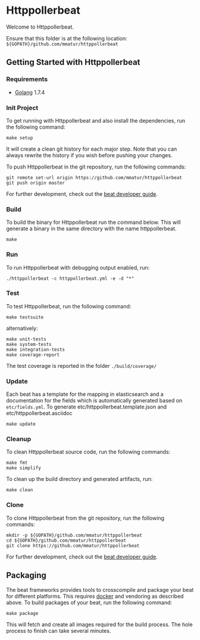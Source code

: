 # Httppollerbeat

Welcome to Httppollerbeat.

Ensure that this folder is at the following location:
`${GOPATH}/github.com/mmatur/httppollerbeat`

## Getting Started with Httppollerbeat

### Requirements

* [Golang](https://golang.org/dl/) 1.7.4

### Init Project
To get running with Httppollerbeat and also install the
dependencies, run the following command:

```
make setup
```

It will create a clean git history for each major step. Note that you can always rewrite the history if you wish before pushing your changes.

To push Httppollerbeat in the git repository, run the following commands:

```
git remote set-url origin https://github.com/mmatur/httppollerbeat
git push origin master
```

For further development, check out the [beat developer guide](https://www.elastic.co/guide/en/beats/libbeat/current/new-beat.html).

### Build

To build the binary for Httppollerbeat run the command below. This will generate a binary
in the same directory with the name httppollerbeat.

```
make
```


### Run

To run Httppollerbeat with debugging output enabled, run:

```
./httppollerbeat -c httppollerbeat.yml -e -d "*"
```


### Test

To test Httppollerbeat, run the following command:

```
make testsuite
```

alternatively:
```
make unit-tests
make system-tests
make integration-tests
make coverage-report
```

The test coverage is reported in the folder `./build/coverage/`

### Update

Each beat has a template for the mapping in elasticsearch and a documentation for the fields
which is automatically generated based on `etc/fields.yml`.
To generate etc/httppollerbeat.template.json and etc/httppollerbeat.asciidoc

```
make update
```


### Cleanup

To clean  Httppollerbeat source code, run the following commands:

```
make fmt
make simplify
```

To clean up the build directory and generated artifacts, run:

```
make clean
```


### Clone

To clone Httppollerbeat from the git repository, run the following commands:

```
mkdir -p ${GOPATH}/github.com/mmatur/httppollerbeat
cd ${GOPATH}/github.com/mmatur/httppollerbeat
git clone https://github.com/mmatur/httppollerbeat
```


For further development, check out the [beat developer guide](https://www.elastic.co/guide/en/beats/libbeat/current/new-beat.html).


## Packaging

The beat frameworks provides tools to crosscompile and package your beat for different platforms. This requires [docker](https://www.docker.com/) and vendoring as described above. To build packages of your beat, run the following command:

```
make package
```

This will fetch and create all images required for the build process. The hole process to finish can take several minutes.
